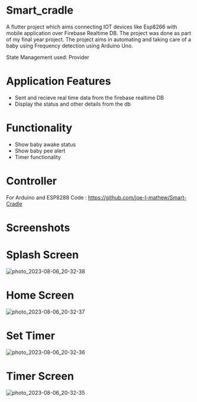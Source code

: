 # Smart_cradle

A flutter project which aims connecting IOT devices like Esp8266 with mobile application over Firebase Realtime DB. The project was done as part of my final year project.
The project aims in automating and taking care of a baby using Frequency detection using Arduino Uno. 

State Management used: Provider

# Application Features
- Sent and recieve real time data from the firebase realtime DB
- Display the status and other details from the db

# Functionality
- Show baby awake status
- Show baby pee alert
- Timer functionality

# Controller
  For Arduino and ESP8288 Code : https://github.com/joe-l-mathew/Smart-Cradle


  # Screenshots

# Splash Screen
  ![photo_2023-08-06_20-32-38](https://github.com/joe-l-mathew/Smart-cradle-android/assets/84284015/3608a454-9183-4d61-ba8e-f481c32eb5eb)

  # Home Screen
![photo_2023-08-06_20-32-37](https://github.com/joe-l-mathew/Smart-cradle-android/assets/84284015/70ce3382-081d-4d37-a88e-266576e17a5a)

# Set Timer
![photo_2023-08-06_20-32-36](https://github.com/joe-l-mathew/Smart-cradle-android/assets/84284015/c7d98824-3c76-462b-8849-9fbdb8e699e6)

# Timer Screen
![photo_2023-08-06_20-32-35](https://github.com/joe-l-mathew/Smart-cradle-android/assets/84284015/491a1208-b0eb-4764-a002-f4c974fd35c0)
  
